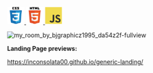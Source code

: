 <p align="left"> <a href="https://www.w3schools.com/css/" target="_blank" rel="noreferrer"> <img src="https://raw.githubusercontent.com/devicons/devicon/master/icons/css3/css3-original-wordmark.svg" alt="css3" width="40" height="40"/> </a> <a href="https://www.w3.org/html/" target="_blank" rel="noreferrer"> <img src="https://raw.githubusercontent.com/devicons/devicon/master/icons/html5/html5-original-wordmark.svg" alt="html5" width="40" height="40"/> </a> <a href="https://developer.mozilla.org/en-US/docs/Web/JavaScript" target="_blank" rel="noreferrer"> <img src="https://raw.githubusercontent.com/devicons/devicon/master/icons/javascript/javascript-original.svg" alt="javascript" width="40" height="40"/> </a> </p>

![my_room_by_bjgraphicz1995_da54z2f-fullview](https://e0.pxfuel.com/wallpapers/207/176/desktop-wallpaper-hacker-maxxx-i-m-this-crazy-world-i-m-so-happy-that-have-given-the-world-the-ability-to-listen-and-journey-back-to-simpler-times-synthwave-retrowave-s-hacker-room.jpg)

<strong>Landing Page previews:</strong>

https://inconsolata00.github.io/generic-landing/
